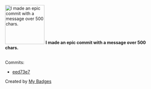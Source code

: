 <img src="https://github.com/my-badges/my-badges/blob/master/badges/epic-commit/epic-commit.png?raw=true" alt="I made an epic commit with a message over 500 chars." title="I made an epic commit with a message over 500 chars." width="128">
<strong>I made an epic commit with a message over 500 chars.</strong>
<br><br>

Commits:

- <a href="https://github.com/Neptunium931/Cnetworking/commit/eed73e778867f5df92cb21256aaaa68d38f05b8b">eed73e7</a>


Created by <a href="https://github.com/my-badges/my-badges">My Badges</a>